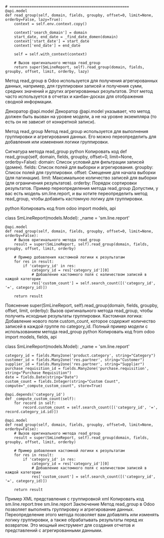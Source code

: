     # ======================================================
    @api.model
    def read_group(self, domain, fields, groupby, offset=0, limit=None, orderby=False, lazy=True):
        context = self.env.context.copy()

        context['search_domain'] = domain
        start_date, end_date = _find_date_domen(domain)
        context['start_date'] = start_date
        context['end_date'] = end_date

        self = self.with_context(context)

        # Вызов оригинального метода read_group
        return super(SmLineReport, self).read_group(domain, fields, groupby, offset, limit, orderby, lazy)

Метод read_group в Odoo используется для получения агрегированных данных, например, для группировки записей и получения
сумм, средних значений и других агрегированных результатов. Этот метод часто используется в отчетах и канбан-досках для
отображения сводной информации.

Декоратор @api.model
Декоратор @api.model указывает, что метод должен быть вызван на уровне модели, а не на уровне экземпляра (то есть он не
зависит от конкретной записи).

Метод read_group
Метод read_group используется для выполнения группировки и агрегирования данных. Его можно переопределить для добавления
или изменения логики группировки.

Сигнатура метода read_group
python
Копировать код
def read_group(self, domain, fields, groupby, offset=0, limit=None, orderby=False):
domain: Список условий для фильтрации записей (домен).
fields: Список полей для выборки и агрегирования.
groupby: Список полей для группировки.
offset: Смещение для начала выборки (для пагинации).
limit: Максимальное количество записей для выборки (для ограничения результатов).
orderby: Порядок сортировки результатов.
Пример переопределения метода read_group
Допустим, у вас есть модель sm.line.report, и вы хотите переопределить метод read_group, чтобы добавить кастомную логику
для группировки.

python
Копировать код
from odoo import models, api

class SmLineReport(models.Model):
_name = 'sm.line.report'

    @api.model
    def read_group(self, domain, fields, groupby, offset=0, limit=None, orderby=False):
        # Вызов оригинального метода read_group
        result = super(SmLineReport, self).read_group(domain, fields, groupby, offset, limit, orderby)
        
        # Пример добавления кастомной логики к результатам
        for res in result:
            if 'category_id' in res:
                category_id = res['category_id'][0]
                # Добавление кастомного поля с количеством записей в каждой категории
                res['custom_count'] = self.search_count([('category_id', '=', category_id)])
        
        return result

Пояснение
super(SmLineReport, self).read_group(domain, fields, groupby, offset, limit, orderby): Вызов оригинального метода
read_group, чтобы получить исходные результаты группировки.
Кастомная логика: Добавление нового поля custom_count, которое содержит количество записей в каждой группе по
category_id.
Полный пример модели с использованием метода read_group
python
Копировать код
from odoo import models, fields, api

class SmLineReport(models.Model):
_name = 'sm.line.report'

    category_id = fields.Many2one('product.category', string="Category")
    customer_id = fields.Many2one('res.partner', string="Customer")
    supplier_id = fields.Many2one('res.partner', string="Supplier")
    purchase_requisition_id = fields.Many2one('purchase.requisition', string="Purchase Requisition")
    date = fields.Date(string="Date")
    custom_count = fields.Integer(string="Custom Count", compute="_compute_custom_count", store=True)

    @api.depends('category_id')
    def _compute_custom_count(self):
        for record in self:
            record.custom_count = self.search_count([('category_id', '=', record.category_id.id)])

    @api.model
    def read_group(self, domain, fields, groupby, offset=0, limit=None, orderby=False):
        # Вызов оригинального метода read_group
        result = super(SmLineReport, self).read_group(domain, fields, groupby, offset, limit, orderby)
        
        # Пример добавления кастомной логики к результатам
        for res in result:
            if 'category_id' in res:
                category_id = res['category_id'][0]
                # Добавление кастомного поля с количеством записей в каждой категории
                res['custom_count'] = self.search_count([('category_id', '=', category_id)])
        
        return result

Пример XML представления с группировкой
xml
Копировать код
<odoo>
<record id="view_sm_line_report_tree" model="ir.ui.view">
<field name="name">sm.line.report.tree</field>
<field name="model">sm.line.report</field>
<field name="arch" type="xml">
<tree string="SM Line Report">
<field name="category_id" group_expand="category_id"/>
<field name="customer_id"/>
<field name="supplier_id"/>
<field name="purchase_requisition_id"/>
<field name="date"/>
<field name="custom_count" string="Count" readonly="1"/>
</tree>
</field>
</record>
</odoo>
Заключение
Метод read_group в Odoo позволяет выполнять группировку и агрегирование данных. Переопределение этого метода позволяет
вам добавлять или изменять логику группировки, а также обрабатывать результаты перед их возвратом. Это мощный инструмент
для создания отчетов и представлений с агрегированными данными.






